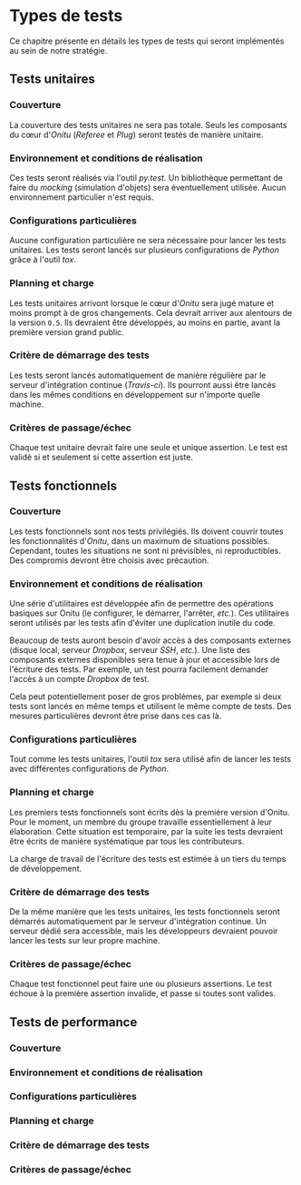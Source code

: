 # Types de tests

Ce chapitre présente en détails les types de tests qui seront implémentés au sein de notre stratégie.

## Tests unitaires

### Couverture
La couverture des tests unitaires ne sera pas totale. Seuls les composants du cœur d'*Onitu* (*Referee* et *Plug*) seront testés de manière unitaire.

### Environnement et conditions de réalisation
Ces tests seront réalisés via l'outil *py.test*. Un bibliothèque permettant de faire du *mocking* (simulation d'objets) sera éventuellement utilisée. Aucun environnement particulier n'est requis.

### Configurations particulières
Aucune configuration particulière ne sera nécessaire pour lancer les tests unitaires. Les tests seront lancés sur plusieurs configurations de *Python* grâce à l'outil *tox*.

### Planning et charge
Les tests unitaires arrivont lorsque le cœur d'*Onitu* sera jugé mature et moins prompt à de gros changements. Cela devrait arriver aux alentours de la version `0.5`. Ils devraient être développés, au moins en partie, avant la première version grand public.

### Critère de démarrage des tests
Les tests seront lancés automatiquement de manière régulière par le serveur d'intégration continue (*Travis-ci*). Ils pourront aussi être lancés dans les mêmes conditions en développement sur n'importe quelle machine.

### Critères de passage/échec
Chaque test unitaire devrait faire une seule et unique assertion. Le test est validé si et seulement si cette assertion est juste.

## Tests fonctionnels

### Couverture
Les tests fonctionnels sont nos tests privilégiés. Ils doivent couvrir toutes les fonctionnalités d'*Onitu*, dans un maximum de situations possibles. Cependant, toutes les situations ne sont ni prévisibles, ni reproductibles. Des compromis devront être choisis avec précaution.

### Environnement et conditions de réalisation
Une série d'utilitaires est développée afin de permettre des opérations basiques sur Onitu (le configurer, le démarrer, l'arrêter, *etc.*). Ces utilitaires seront utilisés par les tests afin d'éviter une duplication inutile du code.

Beaucoup de tests auront besoin d'avoir accès à des composants externes (disque local, serveur *Dropbox*, serveur *SSH*, *etc.*). Une liste des composants externes disponibles sera tenue à jour et accessible lors de l'écriture des tests. Par exemple, un test pourra facilement demander l'accès à un compte *Dropbox* de test.

Cela peut potentiellement poser de gros problèmes, par exemple si deux tests sont lancés en même temps et utilisent le même compte de tests. Des mesures particulières devront être prise dans ces cas là.

### Configurations particulières
Tout comme les tests unitaires, l'outil *tox* sera utilisé afin de lancer les tests avec différentes configurations de *Python*.

### Planning et charge
Les premiers tests fonctionnels sont écrits dès la première version d'Onitu. Pour le moment, un membre du groupe travaille essentiellement à leur élaboration. Cette situation est temporaire, par la suite les tests devraient être écrits de manière systématique par tous les contributeurs.

La charge de travail de l'écriture des tests est estimée à un tiers du temps de développement.

### Critère de démarrage des tests
De la même manière que les tests unitaires, les tests fonctionnels seront démarrés automatiquement par le serveur d'intégration continue. Un serveur dédié sera accessible, mais les développeurs devraient pouvoir lancer les tests sur leur propre machine.

### Critères de passage/échec
Chaque test fonctionnel peut faire une ou plusieurs assertions. Le test échoue à la première assertion invalide, et passe si toutes sont valides.

## Tests de performance

### Couverture

### Environnement et conditions de réalisation

### Configurations particulières

### Planning et charge

### Critère de démarrage des tests

### Critères de passage/échec
